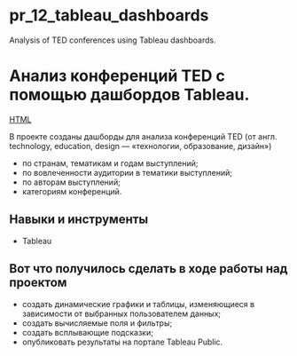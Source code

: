 # pr_12_tableau_dashboards
Analysis of TED conferences using Tableau dashboards.

# Анализ конференций TED с помощью дашбордов Tableau.

[HTML](https://public.tableau.com/views/onferenceanalysis2021/TED-?:language=en-US&:sid=&:redirect=auth&:display_count=n&:origin=viz_share_link)

В проекте созданы дашборды для анализа конференций TED (от англ. technology, education, design — «технологии, образование, дизайн»)
- по странам, тематикам и годам выступлений;
- по вовлеченности аудитории в тематики выступлений;
- по авторам выступлений;
- категориям конференций.

## Навыки и инструменты

- Tableau 

## Вот что получилось сделать в ходе работы над проектом

- создать динамические графики и таблицы, изменяющиеся в зависимости от выбранных пользователем данных;
- создать вычисляемые поля и фильтры;
- создать всплывающие подсказки;
- опубликовать результаты на портале Tableau Public.

